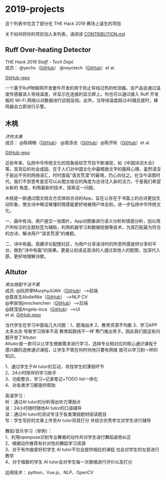 # 2019-projects
这个列表中包含了部分在 THE Hack 2019 赛场上诞生的项目

关于如何将你的项目加入本列表，请阅读 [CONTRIBUTION.md](CONTRIBUTION.md)

## Ruff Over-heating Detector

*THE Hack 2019 Staff - Tech Dept.*  
成员： @yechs（[GitHub](https://github.com/yechs)） @neyctech（[GitHub](https://github.com/neyctech)）et al.

[GitHub repo](https://github.com/hackinit/ruff-overheating-detector)

一个基于Ruff物联网开发套件开发的用于防止导线过热的检测器。该产品会通过温度传感器读入导线温度，并显示在连接的显示屏上。你也可以通过接入 Ruff 开发板的 Wi-Fi 网络以对数据进行远程监视。此外，当导线温度超过40摄氏度时，蜂鸣器会立即进行示警。

## 木桃

*济你太美*  
成员： @陈柄畅（[GitHub](https://github.com/abingcbc)） @周添龙（[GitHub](https://github.com/TayloreZhou)）@陈开昕（[GitHub](https://github.com/ST-ern)）et al.

[GitHub repo](https://github.com/abingcbc/mutao)

近些年来，弘扬中华传统⽂化的现象级综艺节⽬不断涌现，如《中国诗词⼤会》等，其背后的社会成因，在于人们对中国文化中最精致文字的膜拜心理，虽然浸淫于层出不穷的⽹络语汇，时时⾯临“语⾔荒漠”的窘境，仍⼼向往之。在当今读图时代，我们不禁思考是否可以从图⽂结合的角度为古诗注⼊新的活⼒，于是我们希望从新的
角度，利⽤最新的技术，探索这⼀问题。

⽊桃是一款通过图⽂结合⽅式体验古诗的App，旨在让存在于书面上的古诗更加⽣动形象，使古诗中晦涩难懂的情感能更好地被用户体会到，进⼀步弘扬中华传统⽂化。

⼀、画中有诗。用户提交一张图⽚，App对图像进⾏语义分析和情感分析，加以用户所标注的主题标签为辅助，利用机器学习和数据挖掘等技术，为其匹配最为符合的古诗，解决用户“语⾔荒漠”的难题。

⼆、诗中有画。搭建评论配图社区，为⽤户分享读诗时的所思所感提供分享的平台，做到“诗中有画”的效果。更是让初读这⾸诗的⼈通过其他人的配图，加深代⼊感，更好地理解诗歌。

## AItutor

*男女搭配干活不累*  
成员: @阮羿寧MurphyJUAN（[GitHub](https://github.com/MurphyJUAN)）-->前端  
      @聂良玉AbdielNie（[GitHub](https://github.com/AbdielNie)）  -->NLP CV  
      @李辰悦jimschenchen（[GitHub](https://github.com/jimschenchen)）-->后端   
      @顾滢佳Angela-inca（[GitHub](https://github.com/Angela-inca)）-->UI    
      et al.
[GitHub repo](https://github.com/MurphyJUAN/theHack2019nanNvdaPeiganHuobuLei)    

当代学生在学习中面临几大问题：1、题海战术 2、教育资源不均衡 3、学习APP太多太杂 导致学习效率不高 教育起跑线不一样 寒门难出贵子。因此我们就这些问题开发了AItutor    
AItutor是一款可以让学生根据需求进行学习，选择专业相对应的核心通识课程于感兴趣的选修通识课程，让学生不管在何时何地只要有网络 就可以学习到一样的知识。

1、通过学生于AI tutor的互动，寻找学生的薄弱环节    
2、24小时陪伴的学习助手     
3、功能整合，学习+记录笔记+TODO list一体化  
4、对各类学习都提供帮助  

英语学习：  
听：通过AI tutor的分析得出听力薄弱点  
         说：24小时随时随地AI tutor的口语辅导  
         读：通过AI tutor的测试专注于各类薄弱题材阅读题目  
         写：学生写好的文章上传至AI tutor将其打分 并结合优秀李文对学生进行辅导 
         
舞蹈/音乐学习（举例）：  
1、利用openpose识别专业舞者的动作并对学生进行舞蹈姿势纠正  
                     2、根据动作推荐有针对性的舞蹈学习资源  
                     3、对于有作曲爱好的学生 AI tutor不仅会提供相应的课程 也会对学生的左慈进行教学  
                     4、对于唱歌的学生 AI tutor会对学生每一次歌唱进行评价以及打分  
                     
运用技术： python、Vue.js、NLP、OpenCV  

